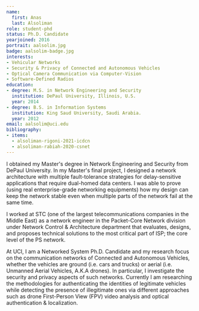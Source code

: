 ```yaml
---
name:
  first: Anas
  last: Alsoliman
role: student-phd
status: Ph.D. Candidate
yearjoined: 2016
portrait: aalsolim.jpg
badge: aalsolim-badge.jpg
interests:
- Vehicular Networks
- Security & Privacy of Connected and Autonomous Vehicles
- Optical Camera Communication via Computer-Vision
- Software-Defined Radios
education:
- degree: M.S. in Network Engineering and Security
  institution: DePaul University, Illinois, U.S.
  year: 2014
- degree: B.S. in Information Systems
  institution: King Saud University, Saudi Arabia.
  year: 2012
email: aalsolim@uci.edu
bibliography:
- items:
  - alsoliman-rigoni-2021-icdcn
  - alsoliman-rabiah-2020-csnet
---
```


I obtained my Master's degree in Network Engineering and Security from DePaul University. In my Master's final project, I designed a network architecture with multiple fault-tolerance strategies for delay-sensitive applications that require dual-homed data centers. I was able to prove (using real enterprise-grade networking equipments) how my design can keep the network stable even when multiple parts of the network fail at the same time.

I worked at STC (one of the largest telecommunications companies in the Middle East) as a network engineer in the Packet-Core Network division under Network Control & Architecture department that evaluates, designs, and proposes technical solutions to the most critical part of ISP; the core level of the PS network.

At UCI, I am a Networked System Ph.D. Candidate and my research focus on the communication networks of Connected and Autonomous Vehicles, whether the vehicles are ground (i.e. cars and trucks) or aerial (i.e. Unmanned Aerial Vehicles, A.K.A drones). In particular, I investigate the security and privacy aspects of such networks. Currently I am researching the methodologies for authenticating the identities of legitimate vehicles while detecting the presence of illegitimate ones via different approaches such as drone First-Person View (FPV) video analysis and optical authentication & localization. 
